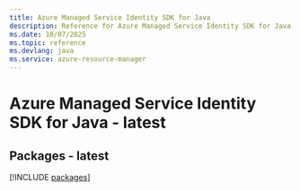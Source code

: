 ```yaml
---
title: Azure Managed Service Identity SDK for Java
description: Reference for Azure Managed Service Identity SDK for Java
ms.date: 10/07/2025
ms.topic: reference
ms.devlang: java
ms.service: azure-resource-manager
---
```

# Azure Managed Service Identity SDK for Java - latest
## Packages - latest
[!INCLUDE [packages](managed-service-identity-index.md)]